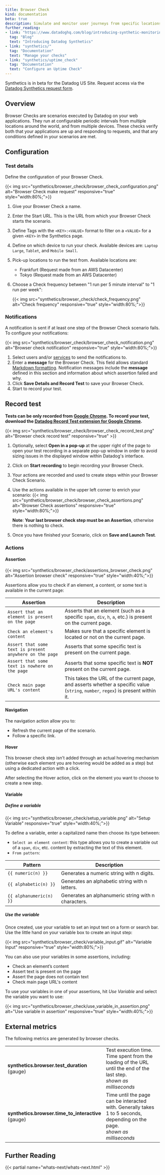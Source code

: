 ```yaml
---
title: Browser Check
kind: documentation
beta: true
description: Simulate and monitor user journeys from specific locations.
further_reading:
- link: "https://www.datadoghq.com/blog/introducing-synthetic-monitoring/"
  tag: "Blog"
  text: "Introducing Datadog Synthetics"
- link: "synthetics/"
  tag: "Documentation"
  text: "Manage your checks"
- link: "synthetics/uptime_check"
  tag: "Documentation"
  text: "Configure an Uptime Check"
---
```


<div class="alert alert-warning">Synthetics is in beta for the Datadog US Site. Request access via the <a href="https://app.datadoghq.com/synthetics/beta">Datadog Synthetics request form</a>.</div>

## Overview

Browser Checks are scenarios executed by Datadog on your web applications. They run at configurable periodic intervals from multiple locations around the world, and from multiple devices. These checks verify both that your applications are up and responding to requests, and that any conditions defined in your scenarios are met.

## Configuration

### Test details

Define the configuration of your Browser Check.

{{< img src="synthetics/browser_check/browser_check_configuration.png" alt="Browser Check make request" responsive="true" style="width:80%;">}}

1. Give your Browser Check a name. 
2. Enter the Start URL. This is the URL from which your Browser Check starts the scenario.
3. Define Tags with the `<KEY>:<VALUE>` format to filter on a `<VALUE>` for a given `<KEY>` in the Synthetics page.
4. Define on which device to run your check. Available devices are: `Laptop Large`, `Tablet`, and `Mobile Small`.
5. Pick-up locations to run the test from. Available locations are:
    * Frankfurt (Request made from an AWS Datacenter)
    * Tokyo (Request made from an AWS Datacenter)
6. Choose a Check frequency between "1 run per 5 minute interval" to "1 run per week":

    {{< img src="synthetics/browser_check/check_frequency.png" alt="Check frequency" responsive="true" style="width:80%;">}}

### Notifications

A notification is sent if at least one step of the Browser Check scenario fails. To configure your notifications:

{{< img src="synthetics/browser_check/browser_check_notification.png" alt="Browser check notification" responsive="true" style="width:80%;">}}

1. Select users and/or [services][1] to send the notifications to.
2. Enter a **message** for the Browser Check. This field allows standard [Markdown formatting][2]. Notification messages include the **message** defined in this section and information about which assertion failed and why.
3. Click **Save Details and Record Test** to save your Browser Check.
4. Start to record your test.

## Record test

**Tests can be only recorded from [Google Chrome][3]. To record your test, download the [Datadog Record Test extension for Google Chrome][4].**

{{< img src="synthetics/browser_check/browser_check_record_test.png" alt="Browser check record test" responsive="true" >}}

1. Optionally, select **Open in a pop-up** at the upper right of the page to open your test recording in a separate pop-up window in order to avoid sizing issues in the displayed window within Datadog's interface.
2. Click on **Start recording** to begin recording your Browser Check.
3. Your actions are recorded and used to create steps within your Browser Check Scenario.
4. Use the actions available in the upper left corner to enrich your scenario:
    {{< img src="synthetics/browser_check/browser_check_assertions.png" alt="Browser Check assertions" responsive="true" style="width:80%;">}}

    **Note**: **Your last browser check step must be an Assertion**, otherwise there is nothing to check.
5. Once you have finished your Scenario, click on **Save and Launch Test**.

### Actions
#### Assertion

{{< img src="synthetics/browser_check/assertions_browser_check.png" alt="Assertion browser check" responsive="true" style="width:40%;">}}

Assertions allow you to check if an element, a content, or some text is available in the current page:

| Assertion                                               | Description                                                                                                                      |
| ----                                                    | ----                                                                                                                             |
| `Assert that an element is present on the page`         | Asserts that an element (such as a specific `span`, `div`, `h`, `a`, etc.) is present on the current page.                       |
| `Check an element's content`                            | Makes sure that a specific element is located or not on the current page.                                                        |
| `Assert that some text is present anywhere on the page` | Asserts that some specific text is present on the current page.                                                                  |
| `Assert that some text is nowhere on the page`          | Asserts that some specific text is **NOT** present on the current page.                                                          |
| `Check main page URL's content`                         | This takes the URL of the current page, and asserts whether a specific value (`string`, `number`, `regex`) is present within it. |

#### Navigation

The navigation action allow you to: 

* Refresh the current page of the scenario.
* Follow a specific link.

#### Hover

This browser check step isn’t added through an actual hovering mechanism (otherwise each element you are hovering would be added as a step) but using a dedicated action with a click.

After selecting the Hover action, click on the element you want to choose to create a new step.

#### Variable

##### Define a variable

{{< img src="synthetics/browser_check/setup_variable.png" alt="Setup Variable" responsive="true" style="width:40%;">}}

To define a variable, enter a capitalized name then choose its type between:

* `Select an element content`: this type allows you to create a variable out of a `span`, `div`, etc. content by extracting the text of this element.
* `From pattern`:

| Pattern                 | Description                                         |
| ----                    | ---                                                 |
| `{{ numeric(n) }}`      | Generates a numeric string with n digits.           |
| `{{ alphabetic(n) }}`   | Generates an alphabetic string with n letters.      |
| `{{ alphanumeric(n) }}` | Generates an alphanumeric string with n characters. |

##### Use the variable

Once created, use your variable to set an input text on a form or search bar. Use the little hand on your variable box to create an input step: 

{{< img src="synthetics/browser_check/variable_input.gif" alt="Variable Input" responsive="true" style="width:80%;">}}

You can also use your variables in some assertions, including:

* Check an element’s content
* Assert text is present on the page
* Assert the page does not contain text
* Check main page URL's content

To use your variables in one of your assertions, hit *Use Variable* and select the variable you want to use:

{{< img src="synthetics/browser_check/use_variable_in_assertion.png" alt="Use variable in assertion" responsive="true" style="width:40%;">}}

## External metrics

The following metrics are generated by browser checks.

| | |
| --- | --- |
| **synthetics.browser.test_duration** <br/> (gauge) | Test execution time. Time spent from the loading of the URL until the end of the last step. <br/> _shown as milliseconds_ |
| **synthetics.browser.time_to_interactive** <br/> (gauge) | Time until the page can be interacted with. Generally takes 1 to 5 seconds, depending on the page. <br/> _shown as milliseconds_ |

## Further Reading

{{< partial name="whats-next/whats-next.html" >}}

[1]: /integrations/#cat-notification
[2]: http://daringfireball.net/projects/markdown/syntax
[3]: https://www.google.com/chrome
[4]: https://chrome.google.com/webstore/detail/datadog-test-recorder-sta/bfgpghinhlklmedgkkpnhphfgdliceel
